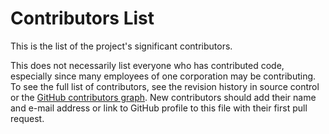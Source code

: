 # Contributors List

This is the list of the project's significant contributors.

This does not necessarily list everyone who has contributed code, especially
since many employees of one corporation may be contributing. To see the full
list of contributors, see the revision history in source control or the [GitHub
contributors
graph](https://github.com/Ed-Fi-Exchange-OSS/ACAN-Research-Spike-Transcript-Transfers/graphs/contributors).
New contributors should add their name and e-mail address or link to GitHub
profile to this file with their first pull request.
